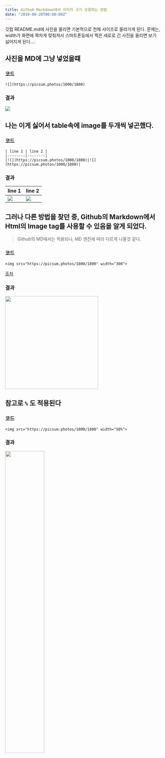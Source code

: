 ```yaml
---
title: Github Markdown에서 이미지 크기 조절하는 방법
date: "2019-08-20T00:00:00Z"
---
```


깃헙 README.md에 사진을 올리면 기본적으로 전체 사이즈로 올라가게 된다.
문제는, width가 화면에 꽉차게 맞춰져서 스마트폰등에서 찍은 세로로 긴 사진을 올리면 보기 싫어지게 된다....

## 사진을 MD에 그냥 넣었을떄

### 코드

```
![](https://picsum.photos/1000/1800)
```

### 결과

![](https://picsum.photos/1000/1800)

## 나는 이게 싫어서 table속에 image를 두개씩 넣곤했다.

### 코드

```
| line 1 | line 2 |
|--------|--------|
|![](https://picsum.photos/1000/1800)|![](https://picsum.photos/1000/1800)|
```

### 결과

| line 1                               | line 2                               |
| ------------------------------------ | ------------------------------------ |
| ![](https://picsum.photos/1000/1800) | ![](https://picsum.photos/1000/1800) |

## 그러나 다른 방법을 찾던 중, Github의 Markdown에서 Html의 Image tag를 사용할 수 있음을 알게 되었다.

> Github의 MD에서는 적용되나, MD 엔진에 따라 다르게 나올것 같다.

### 코드

```
<img src="https://picsum.photos/1000/1800" width="300">
```

[출처](https://stackoverflow.com/a/26138535)

### 결과

<img src="https://picsum.photos/1000/1800" width="300">

## 참고로 `%` 도 적용된다

### 코드

```
<img src="https://picsum.photos/1000/1800" width="50%">
```

### 결과

<img src="https://picsum.photos/1000/1800" width="50%">
